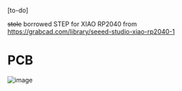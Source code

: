 [to-do]

~~stole~~ borrowed STEP for XIAO RP2040 from https://grabcad.com/library/seeed-studio-xiao-rp2040-1


# PCB
![image](https://github.com/user-attachments/assets/5b2e4eaf-0ce8-47f5-a524-20063767545e)
